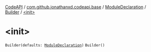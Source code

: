 [CodeAPI](../../../index.md) / [com.github.jonathanxd.codeapi.base](../../index.md) / [ModuleDeclaration](../index.md) / [Builder](index.md) / [&lt;init&gt;](.)

# &lt;init&gt;

`Builder(defaults: `[`ModuleDeclaration`](../index.md)`)`
`Builder()`